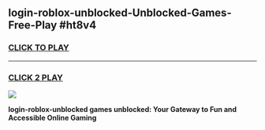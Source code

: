 
## login-roblox-unblocked-Unblocked-Games-Free-Play #ht8v4
<h3>
<a href="https://us.freeplayer.one?title=login-roblox-unblocked&ref=9M">CLICK TO PLAY</a></h3>
<hr>

<h3>
<a href="https://us.freeplayer.one?title=login-roblox-unblocked&ref=9M">CLICK 2 PLAY</a>
  
</h3>

<a href="https://us.freeplayer.one?title=login-roblox-unblocked&ref=9M"><img src="https://clearcache.store/games.png"></a>


**login-roblox-unblocked games unblocked: Your Gateway to Fun and Accessible Online Gaming**
